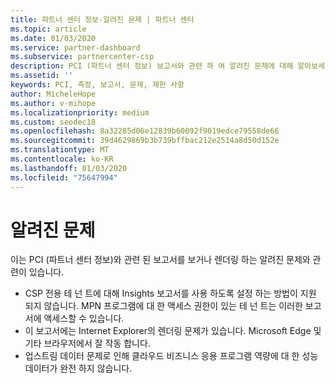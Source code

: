 ```yaml
---
title: 파트너 센터 정보-알려진 문제 | 파트너 센터
ms.topic: article
ms.date: 01/03/2020
ms.service: partner-dashboard
ms.subservice: partnercenter-csp
description: PCI (파트너 센터 정보) 보고서와 관련 하 여 알려진 문제에 대해 알아보세요.
ms.assetid: ''
keywords: PCI, 측정, 보고서, 문제, 제한 사항
author: MicheleHope
ms.author: v-mihope
ms.localizationpriority: medium
ms.custom: seodec18
ms.openlocfilehash: 8a32285d06e12839b60092f9019edce79558de66
ms.sourcegitcommit: 39d4629869b3b739bffbac212e2514a8d50d152e
ms.translationtype: MT
ms.contentlocale: ko-KR
ms.lasthandoff: 01/03/2020
ms.locfileid: "75647994"
---
```

# <a name="known-issues"></a>알려진 문제

이는 PCI (파트너 센터 정보)와 관련 된 보고서를 보거나 렌더링 하는 알려진 문제와 관련이 있습니다.

- CSP 전용 테 넌 트에 대해 Insights 보고서를 사용 하도록 설정 하는 방법이 지원 되지 않습니다. MPN 프로그램에 대 한 액세스 권한이 있는 테 넌 트는 이러한 보고서에 액세스할 수 있습니다.
- 이 보고서에는 Internet Explorer의 렌더링 문제가 있습니다. Microsoft Edge 및 기타 브라우저에서 잘 작동 합니다.
- 업스트림 데이터 문제로 인해 클라우드 비즈니스 응용 프로그램 역량에 대 한 성능 데이터가 완전 하지 않습니다.
